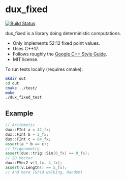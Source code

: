 # dux_fixed

[![Build Status](https://api.travis-ci.org/jyaif/dux_fixed.svg)](https://travis-ci.org/jyaif/dux_fixed)

dux_fixed is a library doing deterministic computations.

* Only implements 52:12 fixed point values.
* Uses C++17.
* Follows roughly the [Google C++ Style Guide](https://google.github.io/styleguide/cppguide.html).
* MIT license.

To run tests locally (requires cmake):

```bash
mkdir out
cd out
cmake ../test/
make
./dux_fixed_test
```

## Example

```cpp
// Arithmetic
dux::FInt a = 42_fx;
dux::FInt b = 2_fx;
dux::FInt c = 84_fx;
assert(a * b == c);
// Trigonometry
assert(dux::trig::Sin(0_fx) == 0_fx);
// 2D Vector
dux::FVec2 v(3_fx, 4_fx);
assert(v.Length() == 5_fx);
// And more (Grid walking, Random)
```
